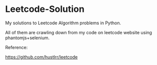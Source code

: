 # Leetcode-Solution

My solutions to Leetcode Algorithm problems in Python.

All of them are crawling down from my code on leetcode website using phantomjs+selenium. 

Reference:

https://github.com/hustlrr/leetcode
